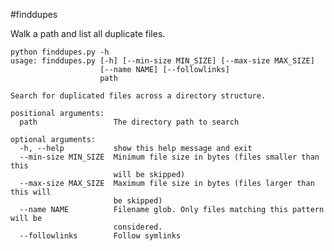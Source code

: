 #finddupes

Walk a path and list all duplicate files.

    python finddupes.py -h
    usage: finddupes.py [-h] [--min-size MIN_SIZE] [--max-size MAX_SIZE]
                        [--name NAME] [--followlinks]
                        path
    
    Search for duplicated files across a directory structure.
    
    positional arguments:
      path                 The directory path to search
    
    optional arguments:
      -h, --help           show this help message and exit
      --min-size MIN_SIZE  Minimum file size in bytes (files smaller than this
                           will be skipped)
      --max-size MAX_SIZE  Maximum file size in bytes (files larger than this will
                           be skipped)
      --name NAME          Filename glob. Only files matching this pattern will be
                           considered.
      --followlinks        Follow symlinks
